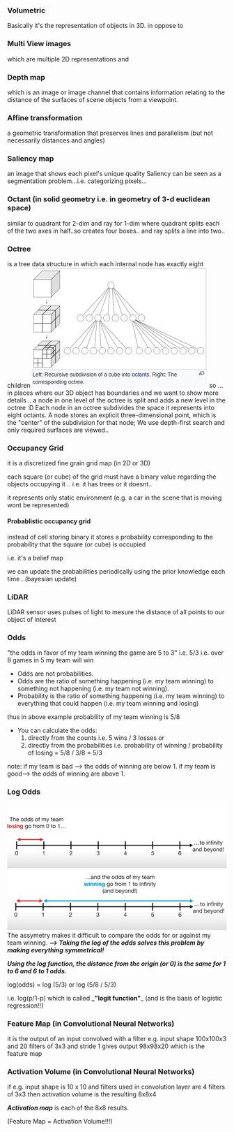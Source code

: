 ### Volumetric
Basically it's the representation of objects in 3D.
in oppose to 
### Multi View images 
which are multiple 2D representations
and 
### Depth map
which is an image or image channel that contains information relating to the distance of the surfaces of scene objects from a viewpoint.

### Affine transformation
a geometric transformation that preserves lines and parallelism (but not necessarily distances and angles)


### Saliency map
an image that shows each pixel's unique quality
Saliency can be seen as a segmentation problem...i.e. categorizing pixels...


### Octant (in solid geometry i.e. in geometry of 3-d euclidean space)
similar to quadrant for 2-dim and ray for 1-dim
where quadrant splits each of the two axes in half..so creates four boxes..
and ray splits a line into two..

### Octree
is a tree data structure in which each internal node has exactly eight children
![](../figures/octree.png)
so ... in places where our 3D object has boundaries and we want to show more details .. a node in one level of the octree is split and adds a new level in the octree :D
Each node in an octree subdivides the space it represents into eight octants.
A node stores an explicit three-dimensional point, which is the "center" of the subdivision for that node;
We use depth-first search and only required surfaces are viewed..


### Occupancy Grid
it is a discretized fine grain grid map (in 2D or 3D)

each square (or cube) of the grid must have a binary value regarding the objects occupying it .. i.e. it has trees or it doesnt..

it represents only static environment (e.g. a car in the scene that is moving wont be represented)


#### Probablistic occupancy grid
instead of cell storing binary it stores a probability corresponding to the probability that the square (or cube) is occupied

i.e. it's a belief map

we can update the probabilities periodically using the prior knowledge each time ..(bayesian update)


### LiDAR
LiDAR sensor uses pulses of light to mesure the distance of all points to our object of interest


### Odds
"the odds in favor of my team winning the game are 5 to 3"
i.e. 5/3
i.e. over 8 games in 5 my team will win

- Odds are not probabilities.
- Odds are the ratio of something happening (i.e. my team winning) to something not happening (i.e. my team not winning).
- Probability is the ratio of something happening (i.e. my team winning) to everything that could happen (i.e. my team winning and losing)

thus in above example probability of my team winning is 5/8

- You can calculate the odds:
    1. directly from the counts i.e. 5 wins / 3 losses or 
    2. directly from the probabilities i.e. probability of winning / probability of losing = 5/8 / 3/8 = 5/3

note: if my team is bad --> the odds of winning are below 1. 
if my team is good--> the odds of winning are above 1.

### Log Odds
![](../figures/oddslosing.png)
![](../figures/oddswinning.png)
The assymetry makes it difficult to compare the odds for or against my team winning.
**_--> Taking the log of the odds solves this problem 
by making everything symmetrical!_**

_**Using the log function, the distance from the origin (or 0) is the same for 1 to 6 and 6 to 1 odds.**_

log(odds) = log (5/3) or log (5/8 / 5/3)

i.e. log(p/1-p) which is called **_"logit function"**_ (and is the basis of logistic regression!!)


### Feature Map (in Convolutional Neural Networks)
it is the output of an input convolved with a filter 
e.g. input shape 100x100x3 and 20 filters of 3x3 and stride 1 gives output 98x98x20 which is the feature map

### Activation Volume (in Convolutional Neural Networks)
if e.g. input shape is 10 x 10 and filters used in convolution layer are 4 filters of 3x3 then activation volume is the resulting 8x8x4

_**Activation map**_ is each of the 8x8 results.

(Feature Map = Activation Volume!!!)

